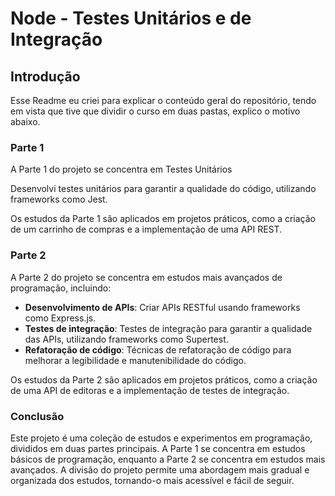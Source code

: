 

# Node - Testes Unitários e de Integração

## Introdução

Esse Readme eu criei para explicar o conteúdo geral do repositório, tendo em vista que tive que dividir o curso em duas pastas, explico o motivo abaixo.

### Parte 1

A Parte 1 do projeto se concentra em Testes Unitários

Desenvolvi testes unitários para garantir a qualidade do código, utilizando frameworks como Jest.


Os estudos da Parte 1 são aplicados em projetos práticos, como a criação de um carrinho de compras e a implementação de uma API REST.

### Parte 2

A Parte 2 do projeto se concentra em estudos mais avançados de programação, incluindo:

* **Desenvolvimento de APIs**: Criar APIs RESTful usando frameworks como Express.js.
* **Testes de integração**: Testes de integração para garantir a qualidade das APIs, utilizando frameworks como Supertest.
* **Refatoração de código**: Técnicas de refatoração de código para melhorar a legibilidade e manutenibilidade do código.

Os estudos da Parte 2 são aplicados em projetos práticos, como a criação de uma API de editoras e a implementação de testes de integração.


### Conclusão

Este projeto é uma coleção de estudos e experimentos em programação, divididos em duas partes principais. A Parte 1 se concentra em estudos básicos de programação, enquanto a Parte 2 se concentra em estudos mais avançados. A divisão do projeto permite uma abordagem mais gradual e organizada dos estudos, tornando-o mais acessível e fácil de seguir.
